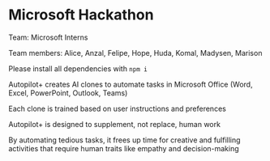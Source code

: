 # Microsoft Hackathon

Team: Microsoft Interns

Team members: Alice, Anzal, Felipe, Hope, Huda, Komal, Madysen, Marison

Please install all dependencies with `npm i`

Autopilot+ creates AI clones to automate tasks in Microsoft Office (Word, Excel, PowerPoint, Outlook, Teams)

Each clone is trained based on user instructions and preferences

Autopilot+ is designed to supplement, not replace, human work

By automating tedious tasks, it frees up time for creative and fulfilling activities that require human traits like empathy and decision-making